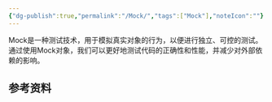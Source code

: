 ```yaml
---
{"dg-publish":true,"permalink":"/Mock/","tags":["Mock"],"noteIcon":""}
---
```


Mock是一种测试技术，用于模拟真实对象的行为，以便进行独立、可控的测试。通过使用Mock对象，我们可以更好地测试代码的正确性和性能，并减少对外部依赖的影响。


## 参考资料